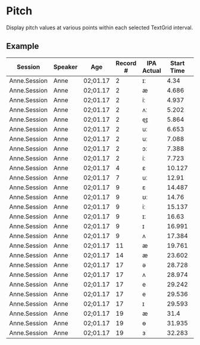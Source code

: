 # Pitch

Display pitch values at various points within each selected TextGrid interval.

## Example

| Session | Speaker | Age | Record # | IPA Actual | Start Time | End Time | P10(Hz) | P20(Hz) | P30(Hz) | P40(Hz) | P50(Hz) | P60(Hz) | P70(Hz) | P80(Hz) | P90(Hz) |
| --- | --- | --- | --- | --- | --- | --- | --- | --- | --- | --- | --- | --- | --- | --- | --- |
| Anne.Session | Anne | 02;01.17 | 2 | ɪː | 4.34 | 4.583 | ∞ | 242.403 | 237.035 | 242.745 | 244.767 | 242.737 | 236.656 | ∞ | ∞ |
| Anne.Session | Anne | 02;01.17 | 2 | æ | 4.686 | 4.844 | ∞ | ∞ | ∞ | ∞ | ∞ | ∞ | ∞ | ∞ | ∞ |
| Anne.Session | Anne | 02;01.17 | 2 | iː | 4.937 | 5.106 | ∞ | 234.748 | 233.909 | 232.869 | 231.273 | 231.934 | 230.622 | ∞ | ∞ |
| Anne.Session | Anne | 02;01.17 | 2 | ʌː | 5.202 | 5.664 | 286.767 | 285.603 | 281.561 | 283.846 | 280.916 | 271.002 | 263.854 | 262.561 | 271.262 |
| Anne.Session | Anne | 02;01.17 | 2 | e͜ɪ | 5.864 | 6.157 | 260.008 | 251.495 | 248.09 | 244.458 | 237.14 | 235.859 | 236.082 | 239.188 | ∞ |
| Anne.Session | Anne | 02;01.17 | 2 | uː | 6.653 | 7.026 | 300.323 | 304.551 | 304.285 | 303.553 | 296.813 | 294.123 | 293.074 | 293.277 | 294.112 |
| Anne.Session | Anne | 02;01.17 | 2 | uː | 7.088 | 7.307 | 286.439 | 288.248 | 288.476 | 285.593 | 284.72 | 283.433 | 286.752 | 287.802 | 291.105 |
| Anne.Session | Anne | 02;01.17 | 2 | ɔː | 7.388 | 7.665 | 306.835 | 310.075 | 312.615 | 315.767 | 319.301 | 322.094 | 326.774 | 329.555 | 326.01 |
| Anne.Session | Anne | 02;01.17 | 2 | iː | 7.723 | 7.927 | 331.586 | 324.264 | 314.244 | 293.548 | ∞ | ∞ | ∞ | ∞ | ∞ |
| Anne.Session | Anne | 02;01.17 | 4 | ɛ | 10.127 | 10.297 | 424.778 | 451.511 | 460.543 | 459.61 | 448.939 | 429.619 | 404.132 | ∞ | ∞ |
| Anne.Session | Anne | 02;01.17 | 7 | uː | 12.91 | 13.097 | 487.848 | 481.392 | 459.798 | 436.793 | 402.743 | ∞ | ∞ | ∞ | ∞ |
| Anne.Session | Anne | 02;01.17 | 9 | ɛ | 14.487 | 14.76 | 316.081 | 315.308 | 306.784 | 301.576 | 291.683 | 278.672 | ∞ | ∞ | ∞ |
| Anne.Session | Anne | 02;01.17 | 9 | ʊː | 14.76 | 15.027 | 277.027 | 286.976 | 296.695 | 309.735 | 324.41 | 334.238 | 345.2 | 351.839 | 354.972 |
| Anne.Session | Anne | 02;01.17 | 9 | iː | 15.137 | 15.413 | 321.238 | 316.382 | 317.062 | 318.806 | 322.937 | 321.172 | 321.238 | 312.042 | 304.234 |
| Anne.Session | Anne | 02;01.17 | 9 | ɪː | 16.63 | 16.945 | ∞ | ∞ | 343.074 | 356.51 | 361.911 | 353.115 | 341.755 | 335.262 | 320.329 |
| Anne.Session | Anne | 02;01.17 | 9 | ɪ | 16.991 | 17.209 | 334.05 | 329.544 | 325.4 | 318.381 | 312.395 | 308.466 | 305.477 | 300.772 | ∞ |
| Anne.Session | Anne | 02;01.17 | 9 | ʌ | 17.384 | 17.54 | 347.251 | 348.861 | 351.187 | 351.284 | 345.195 | 336.926 | 328.964 | 318.043 | 308.223 |
| Anne.Session | Anne | 02;01.17 | 11 | æ | 19.761 | 19.976 | 278.214 | 280.014 | 280.361 | 283.308 | ∞ | ∞ | ∞ | ∞ | ∞ |
| Anne.Session | Anne | 02;01.17 | 14 | æ | 23.602 | 23.86 | 309.804 | ∞ | ∞ | ∞ | ∞ | ∞ | ∞ | ∞ | 356.51 |
| Anne.Session | Anne | 02;01.17 | 17 | ə | 28.728 | 28.862 | 286.676 | 282.448 | 281.975 | 283.819 | 286.202 | 284.147 | 281.204 | 277.749 | 280.465 |
| Anne.Session | Anne | 02;01.17 | 17 | ʌ | 28.974 | 29.167 | 370.575 | 378.015 | 388.574 | 396.85 | 406.444 | 404.324 | 401.774 | 401.154 | ∞ |
| Anne.Session | Anne | 02;01.17 | 17 | e | 29.242 | 29.402 | 334.228 | 328.69 | 321.716 | 308.251 | 301.276 | ∞ | ∞ | ∞ | ∞ |
| Anne.Session | Anne | 02;01.17 | 17 | e | 29.536 | 29.593 | 377.755 | 376.749 | 376.453 | 376.204 | 375.2 | 374.466 | 374.327 | 374.144 | 373.924 |
| Anne.Session | Anne | 02;01.17 | 17 | ɪ | 29.593 | 29.81 | 374.424 | 373.852 | 373.715 | 374.828 | 375.634 | 370.947 | 372.055 | 373.033 | 373.334 |
| Anne.Session | Anne | 02;01.17 | 19 | æ | 31.4 | 31.506 | 316.646 | 318.419 | 319.242 | 318.97 | 319.307 | 319.339 | 322.541 | 326.511 | 329.298 |
| Anne.Session | Anne | 02;01.17 | 19 | ɵ | 31.935 | 32.067 | 328.652 | 330.756 | 333.077 | 336.068 | 339.261 | 343.07 | 343.858 | 340.629 | 337.617 |
| Anne.Session | Anne | 02;01.17 | 19 | ɜ | 32.283 | 32.449 | ∞ | 272.587 | 269.471 | 262.499 | 261.493 | 265.886 | 272.949 | 278.326 | 288.85 |